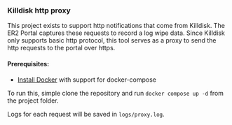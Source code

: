 ### Killdisk http proxy

This project exists to support http notifications that come from Killdisk.  The ER2 Portal captures these requests to record a log wipe data.
Since Killdisk only supports basic http protocol, this tool serves as a proxy to send the http requests to the portal over https.

#### Prerequisites:
- [Install Docker](https://docs.docker.com/engine/install/ubuntu/) with support for docker-compose

To run this, simple clone the repository and run `docker compose up -d` from the project folder.

Logs for each request will be saved in `logs/proxy.log`.
